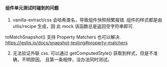 #### 组件单元测试时碰到的问题

1. vanilla-extract/css 会哈希类名，导致组件快照频繁报错. 组件的样式都是由 utlis/recipe 生成，因 此 mock 该函数总是返回空字符串即可.

toMatchSnapshot() 支持 Property Matchers 也可以解决. https://jestjs.io/docs/snapshot-testing#property-matchers

2. 无法验证外联 css. 可以通过 getComputedStyle() 获取到样式，但是不准确，不明原因。 且第一条相悖，没办法同时测试。
